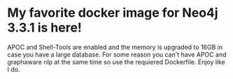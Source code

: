 # My favorite docker image for Neo4j 3.3.1 is here!
APOC and Shell-Tools are enabled and the memory is upgraded to 16GB in case you have a large database.
For some reason you can't have APOC and graphaware nlp at the same time so use the requiered Dockerfile.
Enjoy like I do.
